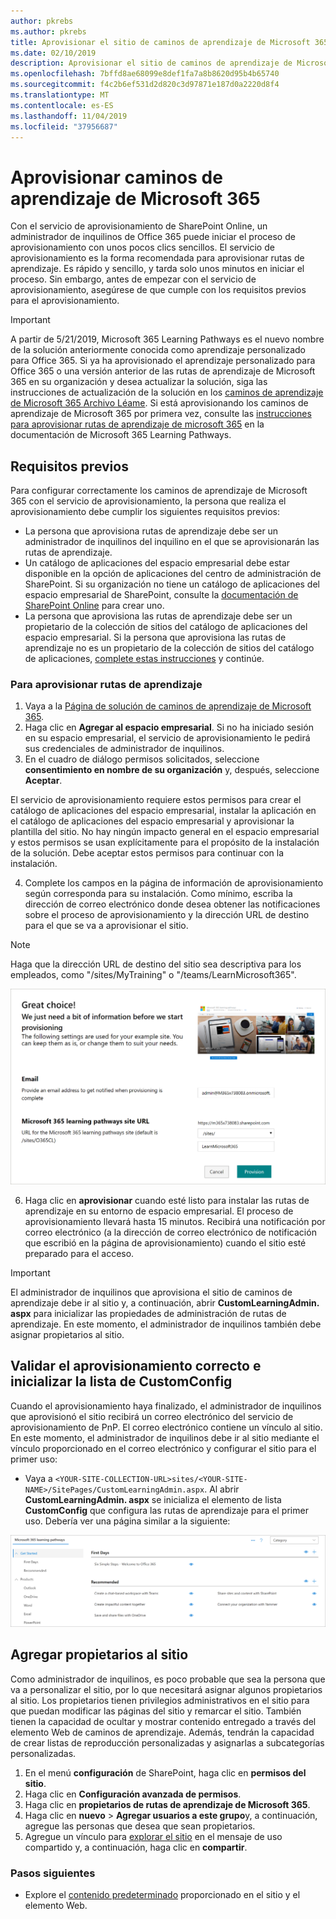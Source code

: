 ```yaml
---
author: pkrebs
ms.author: pkrebs
title: Aprovisionar el sitio de caminos de aprendizaje de Microsoft 365
ms.date: 02/10/2019
description: Aprovisionar el sitio de caminos de aprendizaje de Microsoft 365 a través del servicio de aprovisionamiento de SharePoint
ms.openlocfilehash: 7bffd8ae68099e8def1fa7a8b8620d95b4b65740
ms.sourcegitcommit: f4c2b6ef531d2d820c3d97871e187d0a2220d8f4
ms.translationtype: MT
ms.contentlocale: es-ES
ms.lasthandoff: 11/04/2019
ms.locfileid: "37956687"
---
```

# <a name="provision-microsoft-365-learning-pathways"></a>Aprovisionar caminos de aprendizaje de Microsoft 365

Con el servicio de aprovisionamiento de SharePoint Online, un administrador de inquilinos de Office 365 puede iniciar el proceso de aprovisionamiento con unos pocos clics sencillos. El servicio de aprovisionamiento es la forma recomendada para aprovisionar rutas de aprendizaje. Es rápido y sencillo, y tarda solo unos minutos en iniciar el proceso. Sin embargo, antes de empezar con el servicio de aprovisionamiento, asegúrese de que cumple con los requisitos previos para el aprovisionamiento.

> [!IMPORTANT]
> A partir de 5/21/2019, Microsoft 365 Learning Pathways es el nuevo nombre de la solución anteriormente conocida como aprendizaje personalizado para Office 365. Si ya ha aprovisionado el aprendizaje personalizado para Office 365 o una versión anterior de las rutas de aprendizaje de Microsoft 365 en su organización y desea actualizar la solución, siga las instrucciones de actualización de la solución en los [caminos de aprendizaje de Microsoft 365 Archivo Léame](https://github.com/pnp/custom-learning-office-365). Si está aprovisionando los caminos de aprendizaje de Microsoft 365 por primera vez, consulte las [instrucciones para aprovisionar rutas de aprendizaje de microsoft 365]( https://docs.microsoft.com/en-us/office365/customlearning/custom_provision) en la documentación de Microsoft 365 Learning Pathways.  

## <a name="prerequisites"></a>Requisitos previos
 
Para configurar correctamente los caminos de aprendizaje de Microsoft 365 con el servicio de aprovisionamiento, la persona que realiza el aprovisionamiento debe cumplir los siguientes requisitos previos: 
 
- La persona que aprovisiona rutas de aprendizaje debe ser un administrador de inquilinos del inquilino en el que se aprovisionarán las rutas de aprendizaje.  
- Un catálogo de aplicaciones del espacio empresarial debe estar disponible en la opción de aplicaciones del centro de administración de SharePoint. Si su organización no tiene un catálogo de aplicaciones del espacio empresarial de SharePoint, consulte la [documentación de SharePoint Online](https://docs.microsoft.com/en-us/sharepoint/use-app-catalog) para crear uno.  
- La persona que aprovisiona las rutas de aprendizaje debe ser un propietario de la colección de sitios del catálogo de aplicaciones del espacio empresarial. Si la persona que aprovisiona las rutas de aprendizaje no es un propietario de la colección de sitios del catálogo de aplicaciones, [complete estas instrucciones](addappadmin.md) y continúe. 

### <a name="to-provision-learning-pathways"></a>Para aprovisionar rutas de aprendizaje

1. Vaya a la [Página de solución de caminos de aprendizaje de Microsoft 365](https://provisioning.sharepointpnp.com/details/3df8bd55-b872-4c9d-88e3-6b2f05344239).
2. Haga clic en **Agregar al espacio empresarial**. Si no ha iniciado sesión en su espacio empresarial, el servicio de aprovisionamiento le pedirá sus credenciales de administrador de inquilinos. 
3. En el cuadro de diálogo permisos solicitados, seleccione **consentimiento en nombre de su organización** y, después, seleccione **Aceptar**.

El servicio de aprovisionamiento requiere estos permisos para crear el catálogo de aplicaciones del espacio empresarial, instalar la aplicación en el catálogo de aplicaciones del espacio empresarial y aprovisionar la plantilla del sitio. No hay ningún impacto general en el espacio empresarial y estos permisos se usan explícitamente para el propósito de la instalación de la solución. Debe aceptar estos permisos para continuar con la instalación.

4. Complete los campos en la página de información de aprovisionamiento según corresponda para su instalación. Como mínimo, escriba la dirección de correo electrónico donde desea obtener las notificaciones sobre el proceso de aprovisionamiento y la dirección URL de destino para el que se va a aprovisionar el sitio.  
> [!NOTE]
> Haga que la dirección URL de destino del sitio sea descriptiva para los empleados, como "/sites/MyTraining" o "/teams/LearnMicrosoft365".

![inst_options. png](media/inst_options.png)

6. Haga clic en **aprovisionar** cuando esté listo para instalar las rutas de aprendizaje en su entorno de espacio empresarial.  El proceso de aprovisionamiento llevará hasta 15 minutos. Recibirá una notificación por correo electrónico (a la dirección de correo electrónico de notificación que escribió en la página de aprovisionamiento) cuando el sitio esté preparado para el acceso. 

> [!IMPORTANT]
> El administrador de inquilinos que aprovisiona el sitio de caminos de aprendizaje debe ir al sitio y, a continuación, abrir **CustomLearningAdmin. aspx** para inicializar las propiedades de administración de rutas de aprendizaje. En este momento, el administrador de inquilinos también debe asignar propietarios al sitio. 

## <a name="validate-provisioning-success-and-initialize-the-customconfig-list"></a>Validar el aprovisionamiento correcto e inicializar la lista de CustomConfig

Cuando el aprovisionamiento haya finalizado, el administrador de inquilinos que aprovisionó el sitio recibirá un correo electrónico del servicio de aprovisionamiento de PnP. El correo electrónico contiene un vínculo al sitio. En este momento, el administrador de inquilinos debe ir al sitio mediante el vínculo proporcionado en el correo electrónico y configurar el sitio para el primer uso:

- Vaya a `<YOUR-SITE-COLLECTION-URL>sites/<YOUR-SITE-NAME>/SitePages/CustomLearningAdmin.aspx`. Al abrir **CustomLearningAdmin. aspx** se inicializa el elemento de lista **CustomConfig** que configura las rutas de aprendizaje para el primer uso. Debería ver una página similar a la siguiente:

![CG-adminapppage. png](media/cg-adminapppage.png)

## <a name="add-owners-to-site"></a>Agregar propietarios al sitio
Como administrador de inquilinos, es poco probable que sea la persona que va a personalizar el sitio, por lo que necesitará asignar algunos propietarios al sitio. Los propietarios tienen privilegios administrativos en el sitio para que puedan modificar las páginas del sitio y remarcar el sitio. También tienen la capacidad de ocultar y mostrar contenido entregado a través del elemento Web de caminos de aprendizaje. Además, tendrán la capacidad de crear listas de reproducción personalizadas y asignarlas a subcategorías personalizadas.  

1. En el menú **configuración** de SharePoint, haga clic en **permisos del sitio**.
2. Haga clic en **Configuración avanzada de permisos**.
3. Haga clic en **propietarios de rutas de aprendizaje de Microsoft 365**.
4. Haga clic en **nuevo** > **Agregar usuarios a este grupo**y, a continuación, agregue las personas que desea que sean propietarios. 
5. Agregue un vínculo para [explorar el sitio](custom_exploresite.md) en el mensaje de uso compartido y, a continuación, haga clic en **compartir**.

### <a name="next-steps"></a>Pasos siguientes
- Explore el [contenido predeterminado](custom_exploresite.md) proporcionado en el sitio y el elemento Web.
